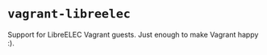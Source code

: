 # `vagrant-libreelec`

Support for LibreELEC Vagrant guests.  Just enough to make Vagrant happy :).
